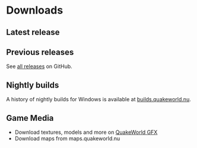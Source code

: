 ---
---

<script setup>
import LatestRelease from "../components/LatestRelease.vue";
import PreviousReleases from "../components/PreviousReleases.vue";
</script>

# Downloads

## Latest release

<Suspense>
    <LatestRelease />
    <template #fallback>
        Loading...
    </template>
</Suspense>

## Previous releases

See [all releases](https://github.com/QW-Group/ezquake-source/releases) on GitHub.

<Suspense>
    <PreviousReleases />
    <template #fallback>
        Loading...
    </template>
</Suspense>

## Nightly builds

A history of nightly builds for Windows is available at [builds.quakeworld.nu](https://builds.quakeworld.nu/ezquake/snapshots/x64/rls-all/).

## Game Media

* Download textures, models and more on <a href="https://gfx.quakeworld.nu/">QuakeWorld GFX</a>
* Download maps from maps.quakeworld.nu
